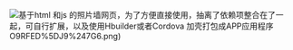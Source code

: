 

![基于html 和js 的照片墙网页，为了方便直接使用，抽离了依赖项整合在了一起，可自行扩展，以及使用Hbuilder或者Cordova 加壳打包成APP应用程序](https://github.com/heartFireTree/PhotoWall/blob/master/www/img/WVSTW%60Y4W)O9RFED%5DJ9%247G6.png)
